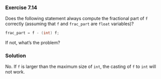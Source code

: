 ### Exercise 7.14
Does the following statement always compute the fractional part of `f` correctly (assuming that `f` and `frac_part` are `float` variables)?
```c
frac_part = f - (int) f;
```
If not, what’s the problem?
### Solution
No. If `f` is larger than the maximum size of `int`, the casting of `f` to `int` will not work.
